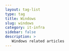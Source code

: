 ```yaml
---
layout: tag-list
type: tag
title: Windows
slug: windows
category: it-infra
sidebar: false
description: >
   Windows related articles
---
```

